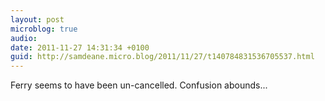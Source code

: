 ```yaml
---
layout: post
microblog: true
audio: 
date: 2011-11-27 14:31:34 +0100
guid: http://samdeane.micro.blog/2011/11/27/t140784831536705537.html
---
```

Ferry seems to have been un-cancelled.  Confusion abounds...
